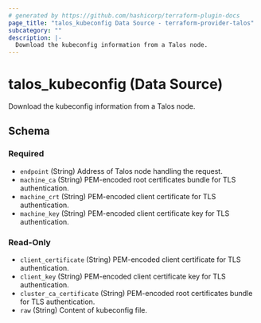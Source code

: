 ```yaml
---
# generated by https://github.com/hashicorp/terraform-plugin-docs
page_title: "talos_kubeconfig Data Source - terraform-provider-talos"
subcategory: ""
description: |-
  Download the kubeconfig information from a Talos node.
---
```


# talos_kubeconfig (Data Source)

Download the kubeconfig information from a Talos node.



<!-- schema generated by tfplugindocs -->
## Schema

### Required

- `endpoint` (String) Address of Talos node handling the request.
- `machine_ca` (String) PEM-encoded root certificates bundle for TLS authentication.
- `machine_crt` (String) PEM-encoded client certificate for TLS authentication.
- `machine_key` (String) PEM-encoded client certificate key for TLS authentication.

### Read-Only

- `client_certificate` (String) PEM-encoded client certificate for TLS authentication.
- `client_key` (String) PEM-encoded client certificate key for TLS authentication.
- `cluster_ca_certificate` (String) PEM-encoded root certificates bundle for TLS authentication.
- `raw` (String) Content of kubeconfig file.


